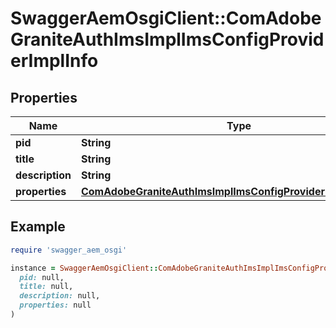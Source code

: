# SwaggerAemOsgiClient::ComAdobeGraniteAuthImsImplImsConfigProviderImplInfo

## Properties

| Name | Type | Description | Notes |
| ---- | ---- | ----------- | ----- |
| **pid** | **String** |  | [optional] |
| **title** | **String** |  | [optional] |
| **description** | **String** |  | [optional] |
| **properties** | [**ComAdobeGraniteAuthImsImplImsConfigProviderImplProperties**](ComAdobeGraniteAuthImsImplImsConfigProviderImplProperties.md) |  | [optional] |

## Example

```ruby
require 'swagger_aem_osgi'

instance = SwaggerAemOsgiClient::ComAdobeGraniteAuthImsImplImsConfigProviderImplInfo.new(
  pid: null,
  title: null,
  description: null,
  properties: null
)
```

